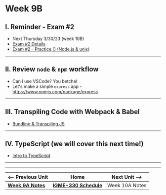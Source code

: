 # Week 9B

## I. Reminder - Exam #2

- Next Thursday 3/30/23 (week 10B)
- [Exam #2 Details](../notes/exam-2-details.md)
- [Exam #2 - Practice C (Node.js & unix)](../notes/exam-2-practice-C.md)

<hr>

## II. Review `node` & `npm` workflow
- Can I use VSCode? You betcha!
- Let's make a simple `express` app - https://www.npmjs.com/package/express

<hr>

## III. Transpiling Code with Webpack & Babel
- [Bundling & Transpiling JS](../notes/bundling-transpiling.md)

<hr>

## IV. TypeScript (we will cover this next time!)
- [Intro to TypeScript](https://github.com/tonethar/IGME-330-Master/blob/master/notes/intro-typescript.md)


<hr><hr>


| <-- Previous Unit | Home | Next Unit -->
| --- | --- | --- 
| [**Week 9A Notes**](09A.md)  |  [**IGME-330 Schedule**](../schedule.md) | Week 10A Notes
